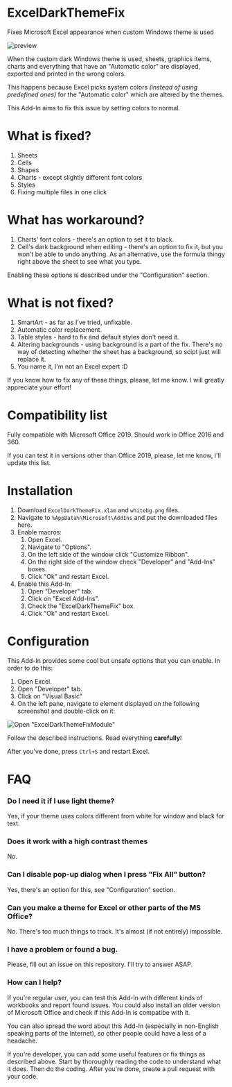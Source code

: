 # ExcelDarkThemeFix
Fixes Microsoft Excel appearance when custom Windows theme is used

![preview](https://user-images.githubusercontent.com/34414488/90824725-8828aa80-e340-11ea-82db-ef3a5a36ed0e.png)

When the custom dark Windows theme is used, sheets, graphics items, charts and everything that have an "Automatic color" are displayed, exported and printed in the wrong colors.

This happens because Excel picks system colors *(instead of using predefined ones)* for the "Automatic color" which are altered by the themes.

This Add-In aims to fix this issue by setting colors to normal.

# What is fixed?

1. Sheets
1. Cells
1. Shapes
1. Charts - except slightly different font colors
1. Styles
1. Fixing multiple files in one click

# What has workaround?

1. Charts' font colors - there's an option to set it to black.
1. Cell's dark background when editing - there's an option to fix it, but you won't be able to undo anything. As an alternative, use the formula thingy right above the sheet to see what you type.

Enabling these options is described under the "Configuration" section.

# What is not fixed?

1. SmartArt - as far as I've tried, unfixable.
1. Automatic color replacement.
1. Table styles - hard to fix and default styles don't need it.
1. Altering backgrounds - using background is a part of the fix. There's no way of detecting whether the sheet has a background, so scipt just will replace it.
1. You name it, I'm not an Excel expert :D

If you know how to fix any of these things, please, let me know. I will greatly appreciate your effort!

# Compatibility list

Fully compatible with Microsoft Office 2019. Should work in Office 2016 and 360.

If you can test it in versions other than Office 2019, please, let me know, I'll update this list.

# Installation

1. Download `ExcelDarkThemeFix.xlam` and `whitebg.png` files.
1. Navigate to `%AppData%\Microsoft\AddIns` and put the downloaded files here.
1. Enable macros:
   1. Open Excel.
   1. Navigate to "Options".
   1. On the left side of the window click "Customize Ribbon".
   1. On the right side of the window check "Developer" and "Add-Ins" boxes.
   1. Click "Ok" and restart Excel.
1. Enable this Add-In:
   1. Open "Developer" tab.
   1. Click on "Excel Add-Ins".
   1. Check the "ExcelDarkThemeFix" box.
   1. Click "Ok" and restart Excel.

# Configuration

This Add-In provides some cool but unsafe options that you can enable. In order to do this:

1. Open Excel.
1. Open "Developer" tab.
1. Click on "Visual Basic"
1. On the left pane, navigate to element displayed on the following screenshot and double-click on it:

![Open "ExcelDarkThemeFixModule"](https://user-images.githubusercontent.com/34414488/90905218-8ad6de80-e3d8-11ea-8369-9ebb11ffafca.png)

Follow the described instructions. Read everything **carefully**!

After you've done, press `Ctrl+S` and restart Excel.

# FAQ

### Do I need it if I use light theme?

Yes, if your theme uses colors different from white for window and black for text.

### Does it work with a high contrast themes

No.

### Can I disable pop-up dialog when I press "Fix All" button?

Yes, there's an option for this, see "Configuration" section.

### Can you make a theme for Excel or other parts of the MS Office?

No. There's too much things to track. It's almost (if not entirely) impossible.

### I have a problem or found a bug.

Please, fill out an issue on this repository. I'll try to answer ASAP.

### How can I help?

If you're regular user, you can test this Add-In with different kinds of workbooks and report found issues. You could also install an older version of Microsoft Office and check if this Add-In is compatibe with it.

You can also spread the word about this Add-In (especially in non-English speaking parts of the Internet), so other people could have a less of a headache.

If you're developer, you can add some useful features or fix things as described above. Start by thoroughly reading the code to understand what it does. Then do the coding. After you're done, create a pull request with your code.
